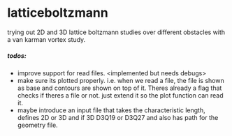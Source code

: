 ﻿# latticeboltzmann
trying out 2D and 3D lattice boltzmann studies over different obstacles with a van karman vortex study.

##### todos:
* improve support for read files. \<implemented but needs debugs\>
* make sure its plotted properly. i.e. when we read a file, the file is shown as base and contours are shown on top of it. Theres already a flag that checks if theres a file or not. just extend it so the plot function can read it.
* maybe introduce an input file that takes the characteristic length, defines 2D or 3D and if 3D D3Q19 or D3Q27 and also has path for the geometry file.
